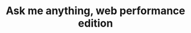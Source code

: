 ---
title: Ask me anything, web performance edition
description: Ask these web performance experts your questions on optimizing your web experiences.
hosts:
  - philipwalton
  - anniesullie
  - mmocny
  - tunetheweb
  - yoavweiss
primary_host:
  - philipwalton
event_date: 2022-08-18
audio: tbd
tags: twitter-space
permalink: false
---